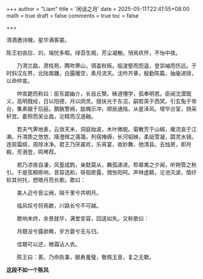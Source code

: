 +++
author = "Liam"
title = '闲话之月'
date = 2025-05-11T22:41:55+08:00
math = true 
draft = false
comments = true
toc = false

+++

清酒邀诗魄，星华满客裳。



陈王初丧应、刘，端忧多暇。绿苔生阁，芳尘凝榭。悄焉疚怀，不怡中夜。

　　乃清兰路，肃桂苑，腾吹寒山，弭盖秋阪。临浚壑而怨遥，登崇岫而伤远。于时斜汉左界，北陆南躔，白露暧空，素月流天。沈吟齐章，殷勤陈篇，抽毫进牍，以命仲宣。

　　仲宣跪而称曰：臣东鄙幽介，长自丘樊。昧道懵学，孤奉明恩。臣闻沈潜既义，高明既经，日以阳德，月以阴灵。擅扶光于东沼，嗣若英于西冥。引玄兔于帝台，集素娥于后庭。朒脁警阙，朏魄示冲，顺辰通烛，从星泽风。增华台室，扬采轩宫。委照而吴业昌，沦精而汉道融。

　　若夫气霁地表，云敛天末，洞庭始波，木叶微脱。菊散芳于山椒，雁流哀于江濑。升清质之悠悠，降澄辉之蔼蔼。列宿掩缛，长河韬映，柔祇雪凝，圆灵水镜。连观霜缟，周除冰净。君王乃厌晨欢，乐宵宴，收妙舞，弛清县。去烛房，即月殿，芳酒登，鸣琴荐。

　　若乃凉夜自凄，风篁成韵，亲懿莫从，羇孤递进。聆皋禽之夕闻，听朔管之秋引。于是弦桐练响，音容选和，徘徊房露，惆怅阳阿。声林虚籁，沦池灭波，情纡轸其何托，愬皓月而长歌。歌曰：

　　美人迈兮音尘阙，隔千里兮共明月。

　　临风叹兮将焉歇，川路长兮不可越。

　　歌响未终，余景就毕，满堂变容，回遑如失。又称歌曰：

　　月既没兮露欲晞，岁方晏兮无与归。

　　佳期可以还，微霜沾人衣。

　　陈王曰：善。乃命执事，献寿羞璧，敬佩玉音，复之无斁。



**这段不如一个陈风**
